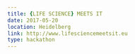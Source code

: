 ```yaml
---
title: {LIFE SCIENCE} MEETS IT
date: 2017-05-20
location: Heidelberg
link: http://www.lifesciencemeetsit.eu
type: hackathon
---
```

